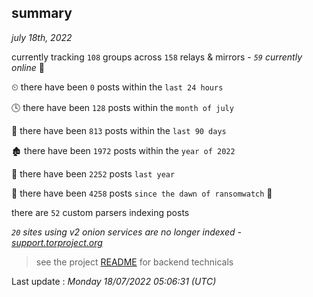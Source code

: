 
## summary
_july 18th, 2022_

currently tracking `108` groups across `158` relays & mirrors - _`59` currently online_ 📡

⏲ there have been `0` posts within the `last 24 hours`

🕓 there have been `128` posts within the `month of july`

📅 there have been `813` posts within the `last 90 days`

🏚 there have been `1972` posts within the `year of 2022`

🚀 there have been `2252` posts `last year`

🦕 there have been `4258` posts `since the dawn of ransomwatch` 🐣

there are `52` custom parsers indexing posts

_`20` sites using v2 onion services are no longer indexed - [support.torproject.org](https://support.torproject.org/onionservices/v2-deprecation/)_

> see the project [README](https://github.com/jmousqueton/ransomwatch#readme) for backend technicals



Last update : _Monday 18/07/2022 05:06:31 (UTC)_

